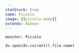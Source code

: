 ```yaml
---
statblock: true
name: Piccolo
image: [[piccolo.webp]]
extends: Baboon
---
```


```statblock
monster: Piccolo
```
```dataviewjs
dv.span(dv.current().file.name)
```